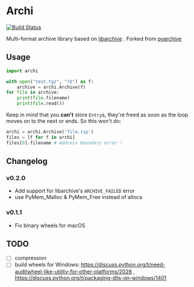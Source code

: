 # Archi

[![Build Status](https://whtsky.visualstudio.com/archi/_apis/build/status/whtsky.archi?branchName=master)](https://whtsky.visualstudio.com/archi/_build/latest?definitionId=2&branchName=master)

Multi-format archive library based on [libarchive](https://github.com/libarchive/libarchive) . Forked from [pyarchive](https://github.com/tailhook/pyarchive)

## Usage

```python
import archi

with open("test.tgz", "rb") as f:
    archive = archi.Archive(f)
for file in archive:
    print(file.filename)
    print(file.read())
```

Keep in mind that you **can't** store `Entry`s, they're freed as soon as the loop moves on to the next or ends. So this won't do:

```python
archi = archi.Archive('file.zip')
files = [f for f in archi]
files[0].filename # Address boundary error !
```

## Changelog

### v0.2.0

- Add support for libarchive's `ARCHIVE_FAILED` error
- use PyMem_Malloc & PyMem_Free instead of alloca

### v0.1.1

- Fix binary wheels for macOS

## TODO

- [ ] compression
- [ ] build wheels for Windows: https://discuss.python.org/t/need-auditwheel-like-utility-for-other-platforms/2028 , https://discuss.python.org/t/packaging-dlls-on-windows/1401
